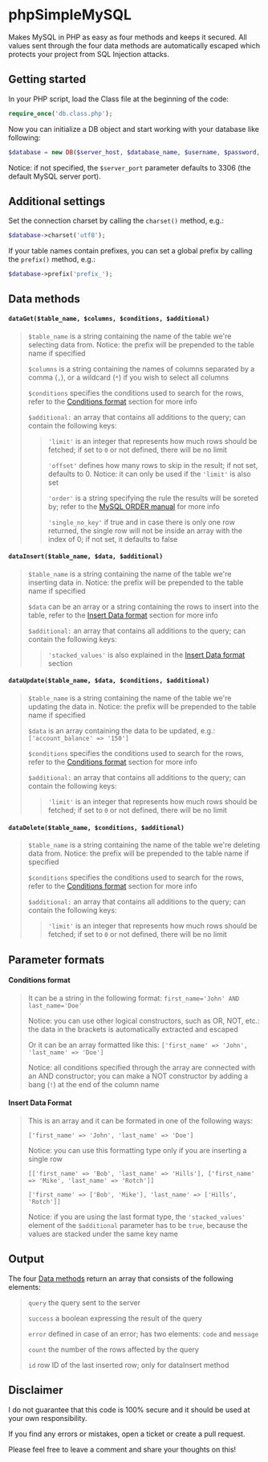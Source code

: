 phpSimpleMySQL
====================
Makes MySQL in PHP as easy as four methods and keeps it secured.
All values sent through the four data methods are automatically escaped which protects your project from SQL Injection attacks.

Getting started
---------------------
In your PHP script, load the Class file at the beginning of the code:
```php
require_once('db.class.php');
```

Now you can initialize a DB object and start working with your database like following:
```php
$database = new DB($server_host, $database_name, $username, $password, $server_port);
```
Notice: if not specified, the ```$server_port``` parameter defaults to 3306 (the default MySQL server port).

Additional settings
---------------------
Set the connection charset by calling the ```charset()``` method, e.g.:
```php
$database->charset('utf8');
```

If your table names contain prefixes, you can set a global prefix by calling the ```prefix()``` method, e.g.:
```php
$database->prefix('prefix_');
```

Data methods
---------------------
#### ```dataGet($table_name, $columns, $conditions, $additional)```
> ```$table_name``` is a string containing the name of the table we're selecting data from. Notice: the prefix will be prepended to the table name if specified
> 
> ```$columns``` is a string containing the names of columns separated by a comma (```,```), or a wildcard (```*```) if you wish to select all columns
> 
> ```$conditions``` specifies the conditions used to search for the rows, refer to the [Conditions format](#conditions-format) section for more info
> 
> ```$additional:``` an array that contains all additions to the query; can contain the following keys:
> > ```'limit'``` is an integer that represents how much rows should be fetched; if set to ```0``` or not defined, there will be no limit
> >
> > ```'offset'``` defines how many rows to skip in the result; if not set, defaults to 0. Notice: it can only be used if the ```'limit'``` is also set
> >
> > ```'order'``` is a string specifying the rule the results will be soreted by; refer to the [MySQL ORDER manual](http://dev.mysql.com/doc/refman/5.7/en/sorting-rows.html) for more info
> >
> > ```'single_no_key'``` if true and in case there is only one row returned, the single row will not be inside an array with the index of 0; if not set, it defaults to false

#### ```dataInsert($table_name, $data, $additional)```
> ```$table_name``` is a string containing the name of the table we're inserting data in. Notice: the prefix will be prepended to the table name if specified
> 
> ```$data``` can be an array or a string containing the rows to insert into the table, refer to the [Insert Data format](#insert-data-format) section for more info
> 
> ```$additional:``` an array that contains all additions to the query; can contain the following keys:
> > ```'stacked_values'``` is also explained in the [Insert Data format](#insert-data-format) section

#### ```dataUpdate($table_name, $data, $conditions, $additional)```
> ```$table_name``` is a string containing the name of the table we're updating the data in. Notice: the prefix will be prepended to the table name if specified
> 
> ```$data``` is an array containing the data to be updated, e.g.: ```['account_balance' => '150']```
> 
> ```$conditions``` specifies the conditions used to search for the rows, refer to the [Conditions format](#conditions-format) section for more info
> 
> ```$additional:``` an array that contains all additions to the query; can contain the following keys:
> > ```'limit'``` is an integer that represents how much rows should be fetched; if set to ```0``` or not defined, there will be no limit

#### ```dataDelete($table_name, $conditions, $additional)```
> ```$table_name``` is a string containing the name of the table we're deleting data from. Notice: the prefix will be prepended to the table name if specified
> 
> ```$conditions``` specifies the conditions used to search for the rows, refer to the [Conditions format](#conditions-format) section for more info
> 
> ```$additional:``` an array that contains all additions to the query; can contain the following keys:
> > ```'limit'``` is an integer that represents how much rows should be fetched; if set to ```0``` or not defined, there will be no limit

Parameter formats
---------------------
#### Conditions format
> It can be a string in the following format: ```first_name='John' AND last_name='Doe'```
> 
> Notice: you can use other logical constructors, such as OR, NOT, etc.: the data in the brackets is automatically extracted and escaped
> 
> Or it can be an array formatted like this: ```['first_name' => 'John', 'last_name' => 'Doe']```
> 
> Notice: all conditions specified through the array are connected with an AND constructor; you can make a NOT constructor by adding a bang (```!```) at the end of the column name

#### Insert Data Format
> This is an array and it can be formated in one of the following ways:
> 
> ```['first_name' => 'John', 'last_name' => 'Doe']```
> 
> Notice: you can use this formatting type only if you are inserting a single row
> 
> ```[['first_name' => 'Bob', 'last_name' => 'Hills'], ['first_name' => 'Mike', 'last_name' => 'Rotch']]```
> 
> ```['first_name' => ['Bob', 'Mike'], 'last_name' => ['Hills', 'Rotch']]```
> 
> Notice: if you are using the last format type, the ```'stacked_values'``` element of the ```$additional``` parameter has to be ```true```, because the values are stacked under the same key name

Output
---------------------
The four [Data methods](#data-methods) return an array that consists of the following elements:
> ```query``` the query sent to the server
> 
> ```success``` a boolean expressing the result of the query
> 
> ```error``` defined in case of an error; has two elements: ```code``` and ```message```
> 
> ```count``` the number of the rows affected by the query
> 
> ```id``` row ID of the last inserted row; only for dataInsert method

Disclaimer
---------------------
I do not guarantee that this code is 100% secure and it should be used at your own responsibility.

If you find any errors or mistakes, open a ticket or create a pull request.

Please feel free to leave a comment and share your thoughts on this!
